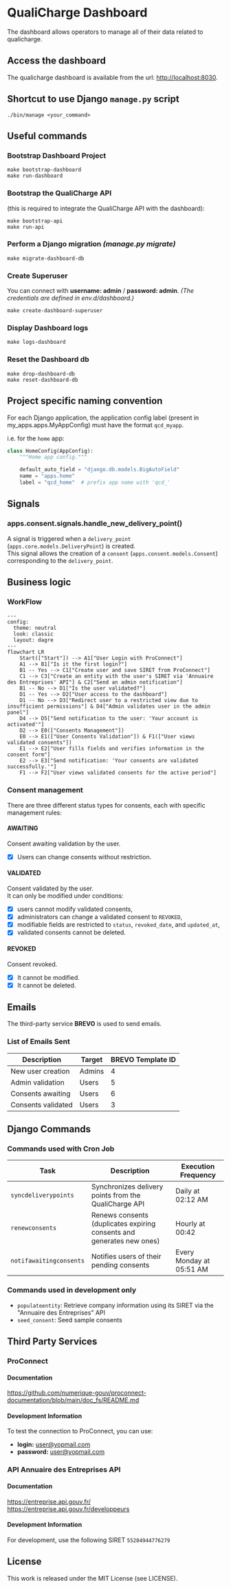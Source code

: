 # QualiCharge Dashboard

The dashboard allows operators to manage all of their data related to qualicharge.

## Access the dashboard

The qualicharge dashboard is available from the url:
[http://localhost:8030](http://localhost:8030).

## Shortcut to use Django `manage.py` script

```
./bin/manage <your_command>
```

## Useful commands

### Bootstrap Dashboard Project

```
make bootstrap-dashboard
make run-dashboard
```

### Bootstrap the QualiCharge API 

(this is required to integrate the QualiCharge API with the dashboard):

```
make bootstrap-api
make run-api
```

### Perform a Django migration *(manage.py migrate)*

```
make migrate-dashboard-db
```

### Create Superuser

You can connect with **username: admin** / **password: admin**.
*(The credentials are defined in env.d/dashboard.)*

```
make create-dashboard-superuser
```

### Display Dashboard logs

```
make logs-dashboard
```

### Reset the Dashboard db

```
make drop-dashboard-db
make reset-dashboard-db
```

## Project specific naming convention

For each Django application, the application config label 
(present in my_apps.apps.MyAppConfig) must have the format `qcd_myapp`.

i.e. for the `home` app:  
```python
class HomeConfig(AppConfig):
    """Home app config."""

    default_auto_field = "django.db.models.BigAutoField"
    name = "apps.home"
    label = "qcd_home"  # prefix app name with 'qcd_'
```

## Signals

### apps.consent.signals.handle_new_delivery_point()

A signal is triggered when a `delivery_point` (`apps.core.models.DeliveryPoint`) is created.  
This signal allows the creation of a `consent` (`apps.consent.models.Consent`)  
corresponding to the `delivery_point`.

## Business logic

### WorkFlow

```mermaid
---
config:
  theme: neutral
  look: classic
  layout: dagre
---
flowchart LR
    Start(["Start"]) --> A1["User Login with ProConnect"]
    A1 --> B1["Is it the first login?"]
    B1 -- Yes --> C1["Create user and save SIRET from ProConnect"]
    C1 --> C3["Create an entity with the user's SIRET via 'Annuaire des Entreprises' API"] & C2["Send an admin notification"]
    B1 -- No --> D1["Is the user validated?"]
    D1 -- Yes --> D2["User access to the dashboard"]
    D1 -- No --> D3["Redirect user to a restricted view due to insufficient permissions"] & D4["Admin validates user in the admin panel"]
    D4 --> D5["Send notification to the user: 'Your account is activated'"]
    D2 --> E0(["Consents Management"]) 
    E0 --> E1(["User Consents Validation"]) & F1(["User views validated consents"])
    E1 --> E2["User fills fields and verifies information in the consent form"]
    E2 --> E3["Send notification: 'Your consents are validated successfully.'"]
    F1 --> F2["User views validated consents for the active period"]
```

### Consent management

There are three different status types for consents, each with specific management rules:

#### AWAITING

Consent awaiting validation by the user.  
- [x] Users can change consents without restriction.

#### VALIDATED

Consent validated by the user.   
It can only be modified under conditions:
-  [x] users cannot modify validated consents,
-  [x] administrators can change a validated consent to `REVOKED`,
-  [x] modifiable fields are restricted to `status`, `revoked_date`, and `updated_at`,
-  [x] validated consents cannot be deleted.

#### REVOKED

Consent revoked.  
- [x] It cannot be modified.
- [x] It cannot be deleted.

## Emails

The third-party service **BREVO** is used to send emails.

### List of Emails Sent

| **Description**    | **Target** | **BREVO Template ID** |
|--------------------|------------|-----------------------|
| New user creation  | Admins     | 4                     |
| Admin validation   | Users      | 5                     |
| Consents awaiting  | Users      | 6                     |
| Consents validated | Users      | 3                     |

## Django Commands

### Commands used with Cron Job

| **Task**                | **Description**                                                       | **Execution Frequency**  |
|-------------------------|-----------------------------------------------------------------------|--------------------------|
| `syncdeliverypoints`    | Synchronizes delivery points from the QualiCharge API                 | Daily at 02:12 AM        |
| `renewconsents`         | Renews consents (duplicates expiring consents and generates new ones) | Hourly at 00:42          |
| `notifawaitingconsents` | Notifies users of their pending consents                              | Every Monday at 05:51 AM |

### Commands used in development only

- `populateentity`: Retrieve company information using its SIRET via the "Annuaire des Entreprises" API
- `seed_consent`: Seed sample consents

## Third Party Services

### ProConnect

#### Documentation

https://github.com/numerique-gouv/proconnect-documentation/blob/main/doc_fs/README.md

#### Development Information 

To test the connection to ProConnect, you can use:   
- **login:** user@yopmail.com  
- **password:** user@yopmail.com

### API Annuaire des Entreprises API

#### Documentation

https://entreprise.api.gouv.fr/  
https://entreprise.api.gouv.fr/developpeurs

#### Development Information 

For development, use the following SIRET `55204944776279`

## License

This work is released under the MIT License (see LICENSE).
